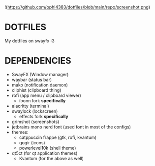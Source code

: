 !(https://github.com/ophi4383/dotfiles/blob/main/repo/screenshot.png)
# DOTFILES
My dotfiles on swayfx :3 

# DEPENDENCIES
- SwayFX (Window manager)
- waybar (status bar)
- mako (notification daemon)
- cliphist (clipboard thing)
- rofi (app menu / clipboard viewer)
  - ibonn fork **specifically**
- alacritty (terminal)
- swaylock (lockscreen)
   - effects fork **specifically**
- grimshot (screenshots)
- jetbrains mono nerd font (used font in most of the configs)
- themes:
	- catppuccin frappe (gtk, rofi, kvantum)
	- qogir (icons)
	- powerlevel10k (shell theme)
- qt5ct (for qt application themes)
	- Kvantum (for the above as well)
